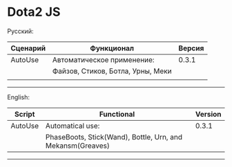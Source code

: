 # Dota2 JS

Русский:

Сценарий           | Функционал                                                 | Версия
-------------------|------------------------------------------------------------|--------
AutoUse            | Автоматическое применение:                                 | 0.3.1
                   | Файзов, Стиков, Ботла, Урны, Меки                          | 
                   |                                                            |
-----------------------------------------------------------------------------------------

English:

Script             | Functional                                                 | Version
-------------------|------------------------------------------------------------|--------
AutoUse            | Automatical use:                                           | 0.3.1
                   | PhaseBoots, Stick(Wand), Bottle, Urn, and Mekansm(Greaves) |
-----------------------------------------------------------------------------------------

